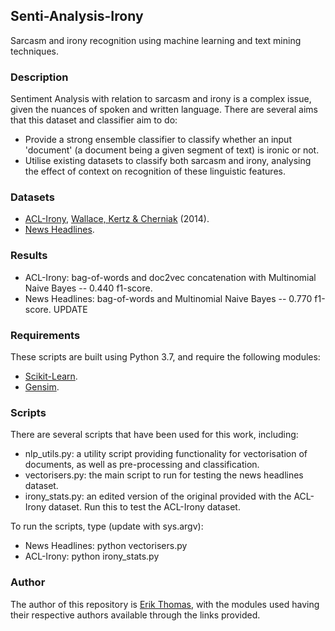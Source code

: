 ## Senti-Analysis-Irony

Sarcasm and irony recognition using machine learning and text mining techniques.

### Description

Sentiment Analysis with relation to sarcasm and irony is a complex issue, given the nuances of spoken and written language. There are several aims that this dataset and classifier aim to do:
- Provide a strong ensemble classifier to classify whether an input 'document' (a document being a given segment of text) is ironic or not.
- Utilise existing datasets to classify both sarcasm and irony, analysing the effect of context on recognition of these linguistic features.

### Datasets
- [ACL-Irony](https://github.com/bwallace/ACL-2014-irony), [Wallace, Kertz & Cherniak](https://www.aclweb.org/anthology/P14-2084) (2014).
- [News Headlines](https://www.kaggle.com/rmisra/news-headlines-dataset-for-sarcasm-detection).

### Results

- ACL-Irony: bag-of-words and doc2vec concatenation with Multinomial Naive Bayes -- 0.440 f1-score.
- News Headlines: bag-of-words and Multinomial Naive Bayes -- 0.770 f1-score. UPDATE

### Requirements

These scripts are built using Python 3.7, and require the following modules:
- [Scikit-Learn](http://scikit-learn.org/stable/install.html).
- [Gensim](https://radimrehurek.com/gensim/install.html).

### Scripts

There are several scripts that have been used for this work, including:
- nlp_utils.py: a utility script providing functionality for vectorisation of documents, as well as pre-processing and classification.
- vectorisers.py: the main script to run for testing the news headlines dataset.
- irony_stats.py: an edited version of the original provided with the ACL-Irony dataset. Run this to test the ACL-Irony dataset.

To run the scripts, type (update with sys.argv):
- News Headlines: python vectorisers.py
- ACL-Irony: python irony_stats.py

### Author

The author of this repository is [Erik Thomas](https://github.com/EThomas16), with the modules used having their respective authors available through the links provided.